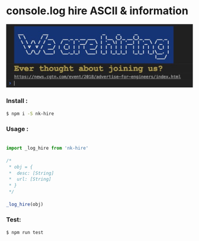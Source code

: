 # console.log hire ASCII & information

![Display](https://raw.githubusercontent.com/jkiss/nk-hire/master/asset/display.jpg)

### Install :

```bash
$ npm i -S nk-hire
```

### Usage :

```javascript

import _log_hire from 'nk-hire'

/*
 * obj = {
 *  desc: [String]
 *  url: [String]
 * }
 */

_log_hire(obj)

```

### Test:

```bash
$ npm run test
```